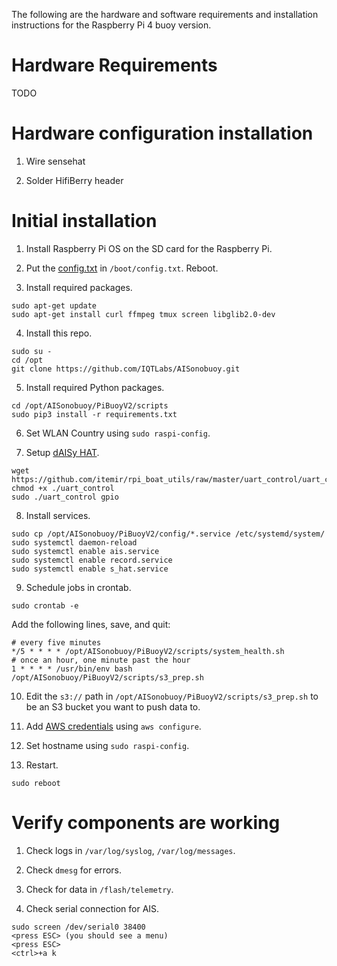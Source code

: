 The following are the hardware and software requirements and installation instructions for the Raspberry Pi 4 buoy version.

# Hardware Requirements

TODO

# Hardware configuration installation

1. Wire sensehat

2. Solder HifiBerry header

# Initial installation

1. Install Raspberry Pi OS on the SD card for the Raspberry Pi.

2. Put the [config.txt](config/config.txt) in `/boot/config.txt`. Reboot.

3. Install required packages.
```
sudo apt-get update
sudo apt-get install curl ffmpeg tmux screen libglib2.0-dev
```

4. Install this repo.
```
sudo su -
cd /opt
git clone https://github.com/IQTLabs/AISonobuoy.git
```

5. Install required Python packages.
```
cd /opt/AISonobuoy/PiBuoyV2/scripts
sudo pip3 install -r requirements.txt
```
6. Set WLAN Country using `sudo raspi-config`.

7. Setup [dAISy HAT](https://wegmatt.com/files/dAISy%20HAT%20AIS%20Receiver%20Manual.pdf).
```
wget https://github.com/itemir/rpi_boat_utils/raw/master/uart_control/uart_control
chmod +x ./uart_control
sudo ./uart_control gpio
```

8. Install services.
```
sudo cp /opt/AISonobuoy/PiBuoyV2/config/*.service /etc/systemd/system/
sudo systemctl daemon-reload
sudo systemctl enable ais.service
sudo systemctl enable record.service
sudo systemctl enable s_hat.service
```

9. Schedule jobs in crontab.
```
sudo crontab -e
```
Add the following lines, save, and quit:
```
# every five minutes
*/5 * * * * /opt/AISonobuoy/PiBuoyV2/scripts/system_health.sh
# once an hour, one minute past the hour
1 * * * * /usr/bin/env bash /opt/AISonobuoy/PiBuoyV2/scripts/s3_prep.sh
```

10. Edit the `s3://` path in `/opt/AISonobuoy/PiBuoyV2/scripts/s3_prep.sh` to be an S3 bucket you want to push data to.

11. Add [AWS credentials](https://docs.aws.amazon.com/cli/latest/userguide/cli-configure-files.html) using `aws configure`.

12. Set hostname using `sudo raspi-config`.

13. Restart.
```
sudo reboot
```

# Verify components are working
1. Check logs in `/var/log/syslog`, `/var/log/messages`.

2. Check `dmesg` for errors.

3. Check for data in `/flash/telemetry`.

4. Check serial connection for AIS.
```
sudo screen /dev/serial0 38400
<press ESC> (you should see a menu)
<press ESC>
<ctrl>+a k
```
